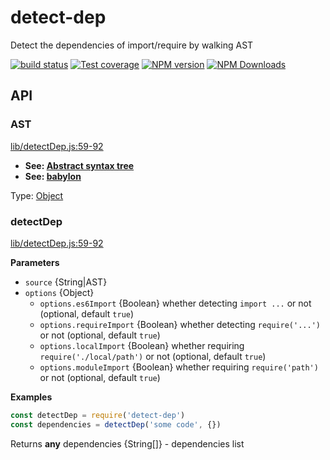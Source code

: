 # detect-dep

Detect the dependencies of import/require by walking AST

[![build status](https://img.shields.io/travis/imcuttle/detect-dep/master.svg?style=flat-square)](https://travis-ci.org/imcuttle/detect-dep)
[![Test coverage](https://img.shields.io/codecov/c/github/imcuttle/detect-dep.svg?style=flat-square)](https://codecov.io/github/imcuttle/detect-dep?branch=master)
[![NPM version](https://img.shields.io/npm/v/detect-dep.svg?style=flat-square)](https://www.npmjs.com/package/detect-dep)
[![NPM Downloads](https://img.shields.io/npm/dm/detect-dep.svg?style=flat-square&maxAge=43200)](https://www.npmjs.com/package/detect-dep)

## API

<!-- Generated by documentation.js. Update this documentation by updating the source code. -->

### AST

[lib/detectDep.js:59-92](https://github.com/imcuttle/detect-dep/blob/67cf2065d485cce1f9ea389fabd3cb5c18012583/lib/detectDep.js#L59-L92 "Source code on GitHub")

-   **See: [Abstract syntax tree](https://en.wikipedia.org/wiki/Abstract_syntax_tree)**
-   **See: [babylon](https://github.com/babel/babel/tree/master/packages/babylon)**

Type: [Object](https://developer.mozilla.org/docs/Web/JavaScript/Reference/Global_Objects/Object)

### detectDep

[lib/detectDep.js:59-92](https://github.com/imcuttle/detect-dep/blob/67cf2065d485cce1f9ea389fabd3cb5c18012583/lib/detectDep.js#L59-L92 "Source code on GitHub")

**Parameters**

-   `source`  {String|AST}
-   `options`  {Object}
    -   `options.es6Import`  {Boolean}
         whether detecting `import ...` or not (optional, default `true`)
    -   `options.requireImport`  {Boolean}
         whether detecting `require('...')` or not (optional, default `true`)
    -   `options.localImport`  {Boolean}
         whether requiring `require('./local/path')` or not (optional, default `true`)
    -   `options.moduleImport`  {Boolean}
         whether requiring `require('path')` or not (optional, default `true`)

**Examples**

```javascript
const detectDep = require('detect-dep')
const dependencies = detectDep('some code', {})
```

Returns **any** dependencies {String\[]} - dependencies list
